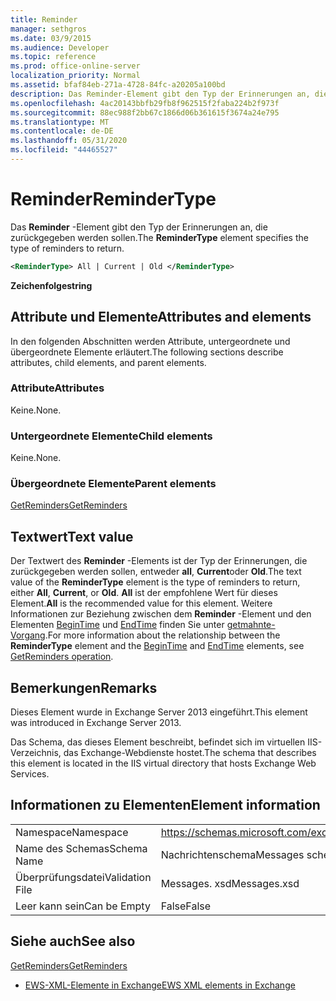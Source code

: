 ```yaml
---
title: Reminder
manager: sethgros
ms.date: 03/9/2015
ms.audience: Developer
ms.topic: reference
ms.prod: office-online-server
localization_priority: Normal
ms.assetid: bfaf84eb-271a-4728-84fc-a20205a100bd
description: Das Reminder-Element gibt den Typ der Erinnerungen an, die zurückgegeben werden sollen.
ms.openlocfilehash: 4ac20143bbfb29fb8f962515f2faba224b2f973f
ms.sourcegitcommit: 88ec988f2bb67c1866d06b361615f3674a24e795
ms.translationtype: MT
ms.contentlocale: de-DE
ms.lasthandoff: 05/31/2020
ms.locfileid: "44465527"
---
```

# <a name="remindertype"></a><span data-ttu-id="583b4-103">Reminder</span><span class="sxs-lookup"><span data-stu-id="583b4-103">ReminderType</span></span>

<span data-ttu-id="583b4-104">Das **Reminder** -Element gibt den Typ der Erinnerungen an, die zurückgegeben werden sollen.</span><span class="sxs-lookup"><span data-stu-id="583b4-104">The **ReminderType** element specifies the type of reminders to return.</span></span> 
  
```XML
<ReminderType> All | Current | Old </ReminderType>
```

 <span data-ttu-id="583b4-105">**Zeichenfolge**</span><span class="sxs-lookup"><span data-stu-id="583b4-105">**string**</span></span>
## <a name="attributes-and-elements"></a><span data-ttu-id="583b4-106">Attribute und Elemente</span><span class="sxs-lookup"><span data-stu-id="583b4-106">Attributes and elements</span></span>

<span data-ttu-id="583b4-107">In den folgenden Abschnitten werden Attribute, untergeordnete und übergeordnete Elemente erläutert.</span><span class="sxs-lookup"><span data-stu-id="583b4-107">The following sections describe attributes, child elements, and parent elements.</span></span>
  
### <a name="attributes"></a><span data-ttu-id="583b4-108">Attribute</span><span class="sxs-lookup"><span data-stu-id="583b4-108">Attributes</span></span>

<span data-ttu-id="583b4-109">Keine.</span><span class="sxs-lookup"><span data-stu-id="583b4-109">None.</span></span>
  
### <a name="child-elements"></a><span data-ttu-id="583b4-110">Untergeordnete Elemente</span><span class="sxs-lookup"><span data-stu-id="583b4-110">Child elements</span></span>

<span data-ttu-id="583b4-111">Keine.</span><span class="sxs-lookup"><span data-stu-id="583b4-111">None.</span></span>
  
### <a name="parent-elements"></a><span data-ttu-id="583b4-112">Übergeordnete Elemente</span><span class="sxs-lookup"><span data-stu-id="583b4-112">Parent elements</span></span>

[<span data-ttu-id="583b4-113">GetReminders</span><span class="sxs-lookup"><span data-stu-id="583b4-113">GetReminders</span></span>](getreminders.md)
  
## <a name="text-value"></a><span data-ttu-id="583b4-114">Textwert</span><span class="sxs-lookup"><span data-stu-id="583b4-114">Text value</span></span>

<span data-ttu-id="583b4-115">Der Textwert des **Reminder** -Elements ist der Typ der Erinnerungen, die zurückgegeben werden sollen, entweder **all**, **Current**oder **Old**.</span><span class="sxs-lookup"><span data-stu-id="583b4-115">The text value of the **ReminderType** element is the type of reminders to return, either **All**, **Current**, or **Old**.</span></span> <span data-ttu-id="583b4-116">**All** ist der empfohlene Wert für dieses Element.</span><span class="sxs-lookup"><span data-stu-id="583b4-116">**All** is the recommended value for this element.</span></span> <span data-ttu-id="583b4-117">Weitere Informationen zur Beziehung zwischen dem **Reminder** -Element und den Elementen [BeginTime](begintime.md) und [EndTime](endtime-remindermessagedatatype.md) finden Sie unter [getmahnte-Vorgang](getreminders-operation.md).</span><span class="sxs-lookup"><span data-stu-id="583b4-117">For more information about the relationship between the **ReminderType** element and the [BeginTime](begintime.md) and [EndTime](endtime-remindermessagedatatype.md) elements, see [GetReminders operation](getreminders-operation.md).</span></span>
  
## <a name="remarks"></a><span data-ttu-id="583b4-118">Bemerkungen</span><span class="sxs-lookup"><span data-stu-id="583b4-118">Remarks</span></span>

<span data-ttu-id="583b4-119">Dieses Element wurde in Exchange Server 2013 eingeführt.</span><span class="sxs-lookup"><span data-stu-id="583b4-119">This element was introduced in Exchange Server 2013.</span></span>
  
<span data-ttu-id="583b4-120">Das Schema, das dieses Element beschreibt, befindet sich im virtuellen IIS-Verzeichnis, das Exchange-Webdienste hostet.</span><span class="sxs-lookup"><span data-stu-id="583b4-120">The schema that describes this element is located in the IIS virtual directory that hosts Exchange Web Services.</span></span>
  
## <a name="element-information"></a><span data-ttu-id="583b4-121">Informationen zu Elementen</span><span class="sxs-lookup"><span data-stu-id="583b4-121">Element information</span></span>

|||
|:-----|:-----|
|<span data-ttu-id="583b4-122">Namespace</span><span class="sxs-lookup"><span data-stu-id="583b4-122">Namespace</span></span>  <br/> |https://schemas.microsoft.com/exchange/services/2006/messages  <br/> |
|<span data-ttu-id="583b4-123">Name des Schemas</span><span class="sxs-lookup"><span data-stu-id="583b4-123">Schema Name</span></span>  <br/> |<span data-ttu-id="583b4-124">Nachrichtenschema</span><span class="sxs-lookup"><span data-stu-id="583b4-124">Messages schema</span></span>  <br/> |
|<span data-ttu-id="583b4-125">Überprüfungsdatei</span><span class="sxs-lookup"><span data-stu-id="583b4-125">Validation File</span></span>  <br/> |<span data-ttu-id="583b4-126">Messages. xsd</span><span class="sxs-lookup"><span data-stu-id="583b4-126">Messages.xsd</span></span>  <br/> |
|<span data-ttu-id="583b4-127">Leer kann sein</span><span class="sxs-lookup"><span data-stu-id="583b4-127">Can be Empty</span></span>  <br/> |<span data-ttu-id="583b4-128">False</span><span class="sxs-lookup"><span data-stu-id="583b4-128">False</span></span>  <br/> |
   
## <a name="see-also"></a><span data-ttu-id="583b4-129">Siehe auch</span><span class="sxs-lookup"><span data-stu-id="583b4-129">See also</span></span>



[<span data-ttu-id="583b4-130">GetReminders</span><span class="sxs-lookup"><span data-stu-id="583b4-130">GetReminders</span></span>](getreminders.md)


- [<span data-ttu-id="583b4-131">EWS-XML-Elemente in Exchange</span><span class="sxs-lookup"><span data-stu-id="583b4-131">EWS XML elements in Exchange</span></span>](ews-xml-elements-in-exchange.md)

